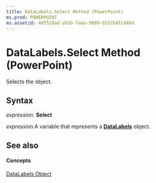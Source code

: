 ```yaml
---
title: DataLabels.Select Method (PowerPoint)
ms.prod: POWERPOINT
ms.assetid: 4df520ad-a91b-faea-9899-b55354fcd49d
---
```



# DataLabels.Select Method (PowerPoint)

Selects the object.


## Syntax

 _expression_. **Select**

 _expression_ A variable that represents a **[DataLabels](datalabels-object-powerpoint.md)** object.


## See also


#### Concepts


[DataLabels Object](datalabels-object-powerpoint.md)


